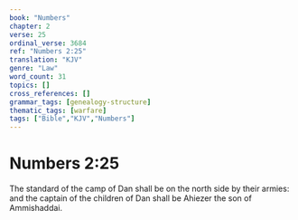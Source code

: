 ```yaml
---
book: "Numbers"
chapter: 2
verse: 25
ordinal_verse: 3684
ref: "Numbers 2:25"
translation: "KJV"
genre: "Law"
word_count: 31
topics: []
cross_references: []
grammar_tags: [genealogy-structure]
thematic_tags: [warfare]
tags: ["Bible","KJV","Numbers"]
---
```


# Numbers 2:25

The standard of the camp of Dan shall be on the north side by their armies: and the captain of the children of Dan shall be Ahiezer the son of Ammishaddai.
